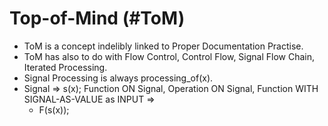 Top-of-Mind (#ToM)
==================
* ToM is a concept indelibly linked to Proper Documentation Practise.
* ToM has also to do with Flow Control, Control Flow, Signal Flow Chain, Iterated Processing.
* Signal Processing is always processing_of(x).
* Signal => s(x); Function ON Signal, Operation ON Signal, Function WITH SIGNAL-AS-VALUE as INPUT =>
  * F(s(x));
